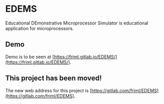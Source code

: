 # EDEMS
Educational DEmonstrative Microprocessor Simulator is educational application for microprocessors.

## Demo
Demo is to be seen at [https://friml.gitlab.io/EDEMS/](https://friml.gitlab.io/EDEMS/).

## This project has been moved!
The new web address for this project is [https://gitlab.com/friml/EDEMS](https://gitlab.com/friml/EDEMS).

